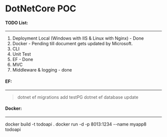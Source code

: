 # DotNetCore POC


#### TODO List:
-------------------------------
1. Deployment Local (Windows with IIS & Linux with Nginx) - Done
2. Docker - Pending till document gets updated by Microsoft.
3. CLI
4. Unit Test
5. EF - Done
6. MVC
7. Middleware & logging - done

#### EF:
-------------------------------
> dotnet ef migrations add testPG
> dotnet ef database update


#### Docker:
-----------------------------
docker build -t todoapi .
docker run -d -p 8013:1234 --name myapp8 todoapi